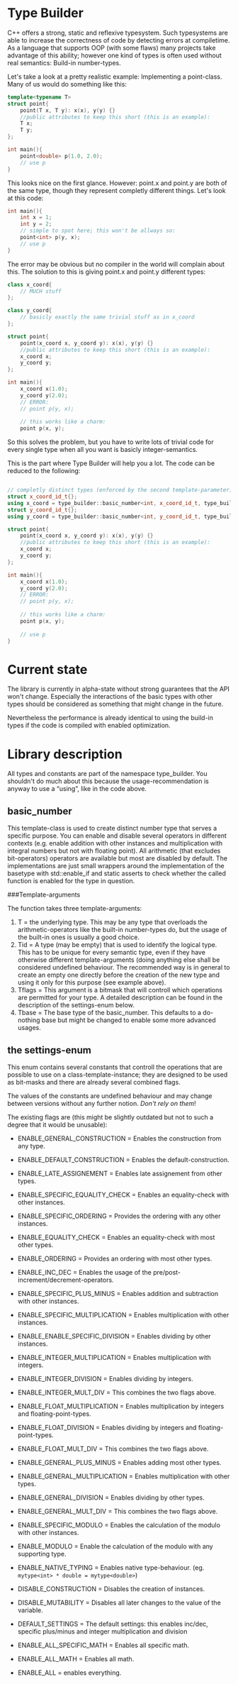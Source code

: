 Type Builder
============

C++ offers a strong, static and reflexive typesystem. Such typesystems are able to increase the correctness of code by  detecting errors at compiletime. As a language that supports OOP (with some flaws) many projects take advantage of this ability; however one kind of types is often used without real semantics: Build-in number-types.

Let's take a look at a pretty realistic example: Implementing a point-class. Many of us would do something like this:

```c++
template<typename T>
struct point{
	point(T x, T y): x(x), y(y) {}
	//public attributes to keep this short (this is an example):
	T x;
	T y;
};

int main(){
	point<double> p(1.0, 2.0);
	// use p
}

```

This looks nice on the first glance. However: point.x and point.y are both of the same type, though they represent completly different things. Let's look at this code:

```c++
int main(){
	int x = 1;
	int y = 2;
	// simple to spot here; this won't be allways so:
	point<int> p(y, x);
	// use p
}
```

The error may be obvious but no compiler in the world will complain about this. The solution to this is giving point.x and point.y different types:

```c++
class x_coord{
	// MUCH stuff
};

class y_coord{
	// basicly exactly the same trivial stuff as in x_coord
};

struct point{
	point(x_coord x, y_coord y): x(x), y(y) {}
	//public attributes to keep this short (this is an example):
	x_coord x;
	y_coord y;
};

int main(){
	x_coord x(1.0);
	y_coord y(2.0);
	// ERROR:
	// point p(y, x);
	
	// this works like a charm:
	point p(x, y);

```

So this solves the problem, but you have to write lots of trivial code for every single type when all you want is basicly integer-semantics.

This is the part where Type Builder will help you a lot. The code can be reduced to the following:

```c++

// completly distinct types (enforced by the second template-parameter)
struct x_coord_id_t{};
using x_coord = type_builder::basic_number<int, x_coord_id_t, type_builder::ENABLE_ALL_SPECIFIC_MATH>;
struct y_coord_id_t{};
using y_coord = type_builder::basic_number<int, y_coord_id_t, type_builder::ENABLE_ALL_SPECIFIC_MATH>;

struct point{
	point(x_coord x, y_coord y): x(x), y(y) {}
	//public attributes to keep this short (this is an example):
	x_coord x;
	y_coord y;
};

int main(){
	x_coord x(1.0);
	y_coord y(2.0);
	// ERROR:
	// point p(y, x);
	
	// this works like a charm:
	point p(x, y);
	
	// use p
}
```

Current state
=============

The library is currently in alpha-state without strong guarantees that the API won't change. Especially the 
interactions of the basic types with other types should be considered as something that might change in the
future.

Nevertheless the performance is already identical to using the build-in types if the code is compiled with 
enabled optimization.

Library description
===================

All types and constants are part of the namespace type_builder. You shouldn't do much about this because the 
usage-recommendation is anyway to use a “using”, like in the code above.

basic\_number
-------------

This template-class is used to create distinct number type that serves a specific purpose. You can enable and disable
several operators in different contexts (e.g. enable addition with other instances and multiplication with integral
numbers but not with floating point). All arithmetic (that excludes bit-operators) operators are available but most
are disabled by default. The implementations are just small wrappers around the implementation of the basetype with
std::enable\_if and static asserts to check whether the called function is enabled for the type in question.

###Template-arguments

The function takes three template-arguments:

1. T = the underlying type. This may be any type that overloads the arithmetic-operators like the built-in 
	number-types do, but the usage of the built-in ones is usually a good choice.
2. Tid = A type (may be empty) that is used to identify the logical type. This has to be unique for every semantic 
	type, even if they have otherwise different template-arguments (doing anything else shall be considered undefined
	behaviour. The recommended way is in general to create an empty one directly before the creation of the new 
	type and using it only for this purpose (see example above).
3. Tflags = This argument is a bitmask that will controll which operations are permitted for your type. A detailed
	description can be found in the description of the settings-enum below.
4. Tbase = The base type of the basic\_number. This defaults to a do-nothing base but might be changed to enable some 
	more advanced usages.

the settings-enum
-----------------

This enum contains several constants that controll the operations that are possible to use on a 
class-template-instance; they are designed to be used as bit-masks and there are already several combined flags.

The values of the constants are undefined behaviour and may change between versions without any further notion. 
*Don't rely on them*!

The existing flags are (this might be slightly outdated but not to such a degree that it would be unusable):

* ENABLE\_GENERAL\_CONSTRUCTION = Enables the construction from any type.
* ENABLE\_DEFAULT\_CONSTRUCTION = Enables the default-construction.
* ENABLE\_LATE\_ASSIGNEMENT = Enables late assignement from other types.

* ENABLE\_SPECIFIC\_EQUALITY\_CHECK = Enables an equality-check with other instances.
* ENABLE\_SPECIFIC\_ORDERING = Provides the ordering with any other instances.

* ENABLE\_EQUALITY\_CHECK = Enables an equality-check with most other types.
* ENABLE\_ORDERING = Provides an ordering with most other types.

* ENABLE\_INC\_DEC = Enables the usage of the pre/post-increment/decrement-operators.
* ENABLE\_SPECIFIC\_PLUS\_MINUS = Enables addition and subtraction with other instances.

* ENABLE\_SPECIFIC\_MULTIPLICATION = Enables multiplication with other instances.
* ENABLE\_ENABLE\_SPECIFIC\_DIVISION = Enables dividing by other instances.

* ENABLE\_INTEGER\_MULTIPLICATION = Enables multiplication with integers.
* ENABLE\_INTEGER\_DIVISION = Enables dividing by integers.
* ENABLE\_INTEGER\_MULT\_DIV = This combines the two flags above.

* ENABLE\_FLOAT\_MULTIPLICATION = Enables multiplication by integers and floating-point-types.
* ENABLE\_FLOAT\_DIVISION = Enables dividing by integers and floating-point-types.
* ENABLE\_FLOAT\_MULT\_DIV = This combines the two flags above.

* ENABLE\_GENERAL\_PLUS\_MINUS = Enables adding most other types.
* ENABLE\_GENERAL\_MULTIPLICATION = Enables multiplication with other types.
* ENABLE\_GENERAL\_DIVISION = Enables dividing by other types.
* ENABLE\_GENERAL\_MULT\_DIV = This combines the two flags above.

* ENABLE\_SPECIFIC\_MODULO = Enables the calculation of the modulo with other instances.
* ENABLE\_MODULO = Enable the calculation of the modulo with any supporting type.

* ENABLE\_NATIVE\_TYPING = Enables native type-behaviour. (eg. `mytype<int> * double = mytype<double>`)

* DISABLE\_CONSTRUCTION = Disables the creation of instances.
* DISABLE\_MUTABILITY = Disables all later changes to the value of the variable.

* DEFAULT\_SETTINGS = The default settings: this enables inc/dec, specific plus/minus and integer
	multiplication and division

* ENABLE\_ALL\_SPECIFIC\_MATH = Enables all specific math.
* ENABLE\_ALL\_MATH = Enables all math.
* ENABLE\_ALL =  enables everything.
